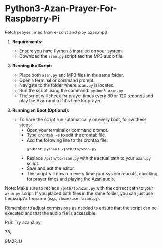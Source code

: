# Python3-Azan-Prayer-For-Raspberry-Pi
Fetch prayer times from e-solat and play azan.mp3


1. **Requirements:**
   - Ensure you have Python 3 installed on your system.
   - Download the `azan.py` script and the MP3 audio file.

2. **Running the Script:**
   - Place both `azan.py` and MP3 files in the same folder.
   - Open a terminal or command prompt.
   - Navigate to the folder where `azan.py` is located.
   - Run the script using the command: `python3 azan.py`
   - The script will check for prayer times every 60 or 120 seconds and play the Azan audio if it's time for prayer.

3. **Running on Boot (Optional):**
   - To have the script run automatically on every boot, follow these steps:
     - Open your terminal or command prompt.
     - Type `crontab -e` to edit the crontab file.
     - Add the following line to the crontab file:
       ```
       @reboot python3 /path/to/azan.py
       ```
     - Replace `/path/to/azan.py` with the actual path to your `azan.py` script.
     - Save and exit the editor.
     - The script will now run every time your system reboots, checking for prayer times and playing the Azan audio.

Note: Make sure to replace `/path/to/azan.py` with the correct path to your `azan.py` script. If you placed both files in the same folder, you can just use the script's filename (e.g., `/home/user/azan.py`).

Remember to adjust permissions as needed to ensure that the script can be executed and that the audio file is accessible.

P/S: Try azan2.py

73,

9M2PJU
